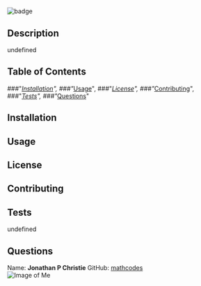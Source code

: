 
# 

![badge](https://img.shields.io/badge/License-MIT-orange/)

## Description
undefined

## Table of Contents

###"*[Installation](#installation)",
###"*[Usage](#usage)",
###"*[License](#license)",
###"*[Contributing](#contributing)",
###"*[Tests](#tests)",
###"*[Questions](#questions)"

## Installation

## Usage

## License

## Contributing

## Tests
undefined
## Questions


Name: __Jonathan P Christie__
GitHub: [mathcodes](https://github.com/mathcodes)  
![Image of Me](https://avatars0.githubusercontent.com/u/17928947?v=4)
